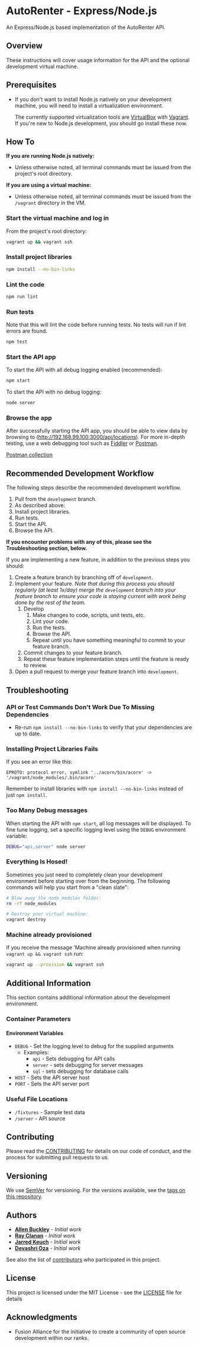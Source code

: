 # AutoRenter - Express/Node.js

An Express/Node.js based implementation of the AutoRenter API.

## Overview

These instructions will cover usage information for the API and the optional development virtual machine.

## Prerequisites

- If you don't want to install Node.js natively on your development machine, you will need to install a virtualization environment.

    The currently supported virtualization tools are [VirtualBox](https://www.virtualbox.org/wiki/Downloads) with [Vagrant](https://www.vagrantup.com/downloads.html). If you're new to Node.js development, you should go install these now.

## How To

**If you are running Node.js natively:**

- Unless otherwise noted, all terminal commands must be issued from the project's root directory.

**If you are using a virtual machine:**

- Unless otherwise noted, all terminal commands must be issued from the `/vagrant` directory in the VM.

### Start the virtual machine and log in

From the project's root directory:

```bash
vagrant up && vagrant ssh
```

### Install project libraries

```bash
npm install --no-bin-links
```

### Lint the code

```bash
npm run lint
```

### Run tests

Note that this will lint the code before running tests. No tests will run if lint errors are found.

```bash
npm test
```

### Start the API app

To start the API with all debug logging enabled (recommended):

```bash
npm start
```

To start the API with no debug logging:

```bash
node server
```

### Browse the app

After successfully starting the API app, you should be able to view data by browsing to (http://192.168.99.100:3000/api/locations).
For more in-depth testing, use a web debugging tool such as [Fiddler](https://www.telerik.com/download/fiddler) or [Postman](https://www.getpostman.com/).

[Postman collection](https://www.getpostman.com/collections/5530fbffa46505020891)

## Recommended Development Workflow

The following steps describe the recommended development workflow.

1. Pull from the `development` branch.
2. As described above:
  1. Install project libraries.
  2. Run tests.
  3. Start the API.
3. Browse the API.

**If you encounter problems with any of this, please see the Troubleshooting section, below.**

If you are implementing a new feature, in addition to the previous steps you should:

1. Create a feature branch by branching off of `development`.
2. Implement your feature. *Note that during this process you should regularly (at least 1x/day) merge the `development` branch into your feature branch to ensure your code is staying current with work being done by the rest of the team.*
	1. Develop
		1. Make changes to code, scripts, unit tests, etc.
		2. Lint your code.
		3. Run the tests.
		4. Browse the API.
		5. Repeat until you have something meaningful to commit to your feature branch.
	2. Commit changes to your feature branch.
	3. Repeat these feature implementation steps until the feature is ready to review.
3. Open a pull request to merge your feature branch into `development`.

## Troubleshooting

### API or Test Commands Don't Work Due To Missing Dependencies

* Re-run `npm install --no-bin-links` to verify that your dependencies are up to date.

### Installing Project Libraries Fails

If you see an error like this:

```
EPROTO: protocol error, symlink '../acorn/bin/acorn' -> '/vagrant/node_modules/.bin/acorn'
```

Remember to install libraries with `npm install --no-bin-links` instead of just `npm install`.

### Too Many Debug messages

When starting the API with `npm start`, all log messages will be displayed. To fine tune logging, set a specific logging level using the `DEBUG` environment variable:

```bash
DEBUG="api,server" node server 
```

### Everything Is Hosed!

Sometimes you just need to completely clean your development environment before starting over from the beginning. The following commands will help you start from a "clean slate":

```bash
# Blow away the node_modules folder:
rm -rf node_modules

# Destroy your virtual machine:
vagrant destroy
```

### Machine already provisioned

If you receive the message 'Machine already provisioned when running `vagrant up && vagrant ssh` run:

```bash
vagrant up --provision && vagrant ssh
```

## Additional Information

This section contains additional information about the development environment.

### Container Parameters

#### Environment Variables

* `DEBUG` - Set the logging level to debug for the supplied arguments
  * Examples:
    * `api` - Sets debugging for API calls
    * `server` - sets debugging for server messages
    * `sql` - sets debugging for database calls
* `HOST` - Sets the API server host
* `PORT` - Sets the API server port

### Useful File Locations

* `/fixtures` - Sample test data
* `/server` - API source

## Contributing

Please read the [CONTRIBUTING](./CONTRIBUTING.md) for details on our code of conduct, and the process for submitting pull requests to us.

## Versioning

We use [SemVer](http://semver.org/) for versioning. For the versions available, see the [tags on this repository]().

## Authors

* [**Allen Buckley**](https://github.com/allensb) - *Initial work*
* [**Ray Clanan**](https://github.com/rclanan) - *Initial work*
* [**Jarred Keuch**](https://github.com/jarredkeuch) - *Initial work*
* [**Devashri Oza**](https://github.com/Devashri) - *Initial work*

See also the list of [contributors]() who participated in this project.

## License

This project is licensed under the MIT License - see the [LICENSE](LICENSE) file for details

## Acknowledgments

* Fusion Alliance for the initiative to create a community of open source development within our ranks.
